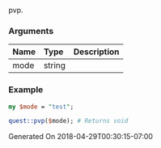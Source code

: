 pvp.
### Arguments
**Name**|**Type**|**Description**
:---|:---|:---
mode|string|

### Example

```perl
my $mode = "test";

quest::pvp($mode); # Returns void
```


Generated On 2018-04-29T00:30:15-07:00
